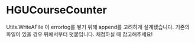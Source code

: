 # HGUCourseCounter

Utils.WriteAFile 이 errorlog를 쌓기 위해 append를 고려하게 설계됐습니다. 기존의 파일이 있을 경우 뒤에서부터 덧붙입니다. 채점하실 때 참고해주세요! 
